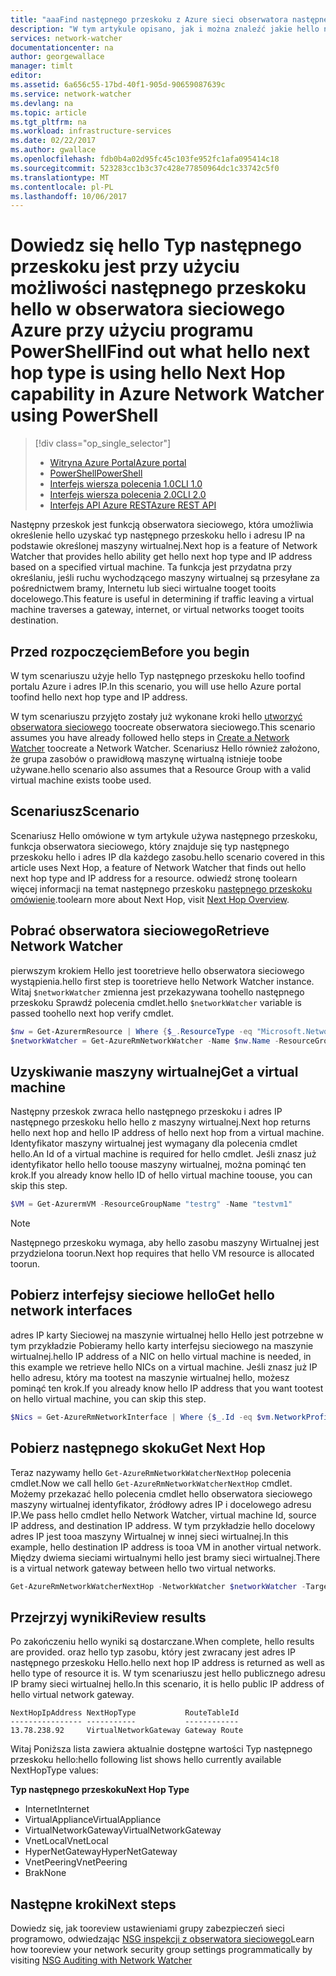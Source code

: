 ```yaml
---
title: "aaaFind następnego przeskoku z Azure sieci obserwatora następnego przeskoku - PowerShell | Dokumentacja firmy Microsoft"
description: "W tym artykule opisano, jak i można znaleźć jakie hello następnego przeskoku typu jest przy użyciu adresu ip następnego przeskoku przy użyciu programu PowerShell."
services: network-watcher
documentationcenter: na
author: georgewallace
manager: timlt
editor: 
ms.assetid: 6a656c55-17bd-40f1-905d-90659087639c
ms.service: network-watcher
ms.devlang: na
ms.topic: article
ms.tgt_pltfrm: na
ms.workload: infrastructure-services
ms.date: 02/22/2017
ms.author: gwallace
ms.openlocfilehash: fdb0b4a02d95fc45c103fe952fc1afa095414c18
ms.sourcegitcommit: 523283cc1b3c37c428e77850964dc1c33742c5f0
ms.translationtype: MT
ms.contentlocale: pl-PL
ms.lasthandoff: 10/06/2017
---
```

# <a name="find-out-what-hello-next-hop-type-is-using-hello-next-hop-capability-in-azure-network-watcher-using-powershell"></a><span data-ttu-id="ab643-103">Dowiedz się hello Typ następnego przeskoku jest przy użyciu możliwości następnego przeskoku hello w obserwatora sieciowego Azure przy użyciu programu PowerShell</span><span class="sxs-lookup"><span data-stu-id="ab643-103">Find out what hello next hop type is using hello Next Hop capability in Azure Network Watcher using PowerShell</span></span>

> [!div class="op_single_selector"]
> - [<span data-ttu-id="ab643-104">Witryna Azure Portal</span><span class="sxs-lookup"><span data-stu-id="ab643-104">Azure portal</span></span>](network-watcher-check-next-hop-portal.md)
> - [<span data-ttu-id="ab643-105">PowerShell</span><span class="sxs-lookup"><span data-stu-id="ab643-105">PowerShell</span></span>](network-watcher-check-next-hop-powershell.md)
> - [<span data-ttu-id="ab643-106">Interfejs wiersza polecenia 1.0</span><span class="sxs-lookup"><span data-stu-id="ab643-106">CLI 1.0</span></span>](network-watcher-check-next-hop-cli-nodejs.md)
> - [<span data-ttu-id="ab643-107">Interfejs wiersza polecenia 2.0</span><span class="sxs-lookup"><span data-stu-id="ab643-107">CLI 2.0</span></span>](network-watcher-check-next-hop-cli.md)
> - [<span data-ttu-id="ab643-108">Interfejs API Azure REST</span><span class="sxs-lookup"><span data-stu-id="ab643-108">Azure REST API</span></span>](network-watcher-check-next-hop-rest.md)

<span data-ttu-id="ab643-109">Następny przeskok jest funkcją obserwatora sieciowego, która umożliwia określenie hello uzyskać typ następnego przeskoku hello i adresu IP na podstawie określonej maszyny wirtualnej.</span><span class="sxs-lookup"><span data-stu-id="ab643-109">Next hop is a feature of Network Watcher that provides hello ability get hello next hop type and IP address based on a specified virtual machine.</span></span> <span data-ttu-id="ab643-110">Ta funkcja jest przydatna przy określaniu, jeśli ruchu wychodzącego maszyny wirtualnej są przesyłane za pośrednictwem bramy, Internetu lub sieci wirtualne tooget tooits docelowego.</span><span class="sxs-lookup"><span data-stu-id="ab643-110">This feature is useful in determining if traffic leaving a virtual machine traverses a gateway, internet, or virtual networks tooget tooits destination.</span></span>

## <a name="before-you-begin"></a><span data-ttu-id="ab643-111">Przed rozpoczęciem</span><span class="sxs-lookup"><span data-stu-id="ab643-111">Before you begin</span></span>

<span data-ttu-id="ab643-112">W tym scenariuszu użyje hello Typ następnego przeskoku hello toofind portalu Azure i adres IP.</span><span class="sxs-lookup"><span data-stu-id="ab643-112">In this scenario, you will use hello Azure portal toofind hello next hop type and IP address.</span></span>

<span data-ttu-id="ab643-113">W tym scenariuszu przyjęto zostały już wykonane kroki hello [utworzyć obserwatora sieciowego](network-watcher-create.md) toocreate obserwatora sieciowego.</span><span class="sxs-lookup"><span data-stu-id="ab643-113">This scenario assumes you have already followed hello steps in [Create a Network Watcher](network-watcher-create.md) toocreate a Network Watcher.</span></span> <span data-ttu-id="ab643-114">Scenariusz Hello również założono, że grupa zasobów o prawidłową maszynę wirtualną istnieje toobe używane.</span><span class="sxs-lookup"><span data-stu-id="ab643-114">hello scenario also assumes that a Resource Group with a valid virtual machine exists toobe used.</span></span>

## <a name="scenario"></a><span data-ttu-id="ab643-115">Scenariusz</span><span class="sxs-lookup"><span data-stu-id="ab643-115">Scenario</span></span>

<span data-ttu-id="ab643-116">Scenariusz Hello omówione w tym artykule używa następnego przeskoku, funkcja obserwatora sieciowego, który znajduje się typ następnego przeskoku hello i adres IP dla każdego zasobu.</span><span class="sxs-lookup"><span data-stu-id="ab643-116">hello scenario covered in this article uses Next Hop, a feature of Network Watcher that finds out hello next hop type and IP address for a resource.</span></span> <span data-ttu-id="ab643-117">odwiedź stronę toolearn więcej informacji na temat następnego przeskoku [następnego przeskoku omówienie](network-watcher-next-hop-overview.md).</span><span class="sxs-lookup"><span data-stu-id="ab643-117">toolearn more about Next Hop, visit [Next Hop Overview](network-watcher-next-hop-overview.md).</span></span>

## <a name="retrieve-network-watcher"></a><span data-ttu-id="ab643-118">Pobrać obserwatora sieciowego</span><span class="sxs-lookup"><span data-stu-id="ab643-118">Retrieve Network Watcher</span></span>

<span data-ttu-id="ab643-119">pierwszym krokiem Hello jest tooretrieve hello obserwatora sieciowego wystąpienia.</span><span class="sxs-lookup"><span data-stu-id="ab643-119">hello first step is tooretrieve hello Network Watcher instance.</span></span> <span data-ttu-id="ab643-120">Witaj `$networkWatcher` zmienna jest przekazywana toohello następnego przeskoku Sprawdź polecenia cmdlet.</span><span class="sxs-lookup"><span data-stu-id="ab643-120">hello `$networkWatcher` variable is passed toohello next hop verify cmdlet.</span></span>

```powershell
$nw = Get-AzurermResource | Where {$_.ResourceType -eq "Microsoft.Network/networkWatchers" -and $_.Location -eq "WestCentralUS" } 
$networkWatcher = Get-AzureRmNetworkWatcher -Name $nw.Name -ResourceGroupName $nw.ResourceGroupName 
```

## <a name="get-a-virtual-machine"></a><span data-ttu-id="ab643-121">Uzyskiwanie maszyny wirtualnej</span><span class="sxs-lookup"><span data-stu-id="ab643-121">Get a virtual machine</span></span>

<span data-ttu-id="ab643-122">Następny przeskok zwraca hello następnego przeskoku i adres IP następnego przeskoku hello hello z maszyny wirtualnej.</span><span class="sxs-lookup"><span data-stu-id="ab643-122">Next hop returns hello next hop and hello IP address of hello next hop from a virtual machine.</span></span> <span data-ttu-id="ab643-123">Identyfikator maszyny wirtualnej jest wymagany dla polecenia cmdlet hello.</span><span class="sxs-lookup"><span data-stu-id="ab643-123">An Id of a virtual machine is required for hello cmdlet.</span></span> <span data-ttu-id="ab643-124">Jeśli znasz już identyfikator hello hello toouse maszyny wirtualnej, można pominąć ten krok.</span><span class="sxs-lookup"><span data-stu-id="ab643-124">If you already know hello ID of hello virtual machine toouse, you can skip this step.</span></span>

```powershell
$VM = Get-AzurermVM -ResourceGroupName "testrg" -Name "testvm1"
```

> [!NOTE]
> <span data-ttu-id="ab643-125">Następnego przeskoku wymaga, aby hello zasobu maszyny Wirtualnej jest przydzielona toorun.</span><span class="sxs-lookup"><span data-stu-id="ab643-125">Next hop requires that hello VM resource is allocated toorun.</span></span>

## <a name="get-hello-network-interfaces"></a><span data-ttu-id="ab643-126">Pobierz interfejsy sieciowe hello</span><span class="sxs-lookup"><span data-stu-id="ab643-126">Get hello network interfaces</span></span>

<span data-ttu-id="ab643-127">adres IP karty Sieciowej na maszynie wirtualnej hello Hello jest potrzebne w tym przykładzie Pobieramy hello karty interfejsu sieciowego na maszynie wirtualnej.</span><span class="sxs-lookup"><span data-stu-id="ab643-127">hello IP address of a NIC on hello virtual machine is needed, in this example we retrieve hello NICs on a virtual machine.</span></span> <span data-ttu-id="ab643-128">Jeśli znasz już IP hello adresu, który ma tootest na maszynie wirtualnej hello, możesz pominąć ten krok.</span><span class="sxs-lookup"><span data-stu-id="ab643-128">If you already know hello IP address that you want tootest on hello virtual machine, you can skip this step.</span></span>

```powershell
$Nics = Get-AzureRmNetworkInterface | Where {$_.Id -eq $vm.NetworkProfile.NetworkInterfaces.Id.ForEach({$_})}
```

## <a name="get-next-hop"></a><span data-ttu-id="ab643-129">Pobierz następnego skoku</span><span class="sxs-lookup"><span data-stu-id="ab643-129">Get Next Hop</span></span>

<span data-ttu-id="ab643-130">Teraz nazywamy hello `Get-AzureRmNetworkWatcherNextHop` polecenia cmdlet.</span><span class="sxs-lookup"><span data-stu-id="ab643-130">Now we call hello `Get-AzureRmNetworkWatcherNextHop` cmdlet.</span></span> <span data-ttu-id="ab643-131">Możemy przekazać hello polecenia cmdlet hello obserwatora sieciowego maszyny wirtualnej identyfikator, źródłowy adres IP i docelowego adresu IP.</span><span class="sxs-lookup"><span data-stu-id="ab643-131">We pass hello cmdlet hello Network Watcher, virtual machine Id, source IP address, and destination IP address.</span></span> <span data-ttu-id="ab643-132">W tym przykładzie hello docelowy adres IP jest tooa maszyny Wirtualnej w innej sieci wirtualnej.</span><span class="sxs-lookup"><span data-stu-id="ab643-132">In this example, hello destination IP address is tooa VM in another virtual network.</span></span> <span data-ttu-id="ab643-133">Między dwiema sieciami wirtualnymi hello jest bramy sieci wirtualnej.</span><span class="sxs-lookup"><span data-stu-id="ab643-133">There is a virtual network gateway between hello two virtual networks.</span></span>

```powershell
Get-AzureRmNetworkWatcherNextHop -NetworkWatcher $networkWatcher -TargetVirtualMachineId $VM.Id -SourceIPAddress $nics[0].IpConfigurations[0].PrivateIpAddress  -DestinationIPAddress 10.0.2.4 
```

## <a name="review-results"></a><span data-ttu-id="ab643-134">Przejrzyj wyniki</span><span class="sxs-lookup"><span data-stu-id="ab643-134">Review results</span></span>

<span data-ttu-id="ab643-135">Po zakończeniu hello wyniki są dostarczane.</span><span class="sxs-lookup"><span data-stu-id="ab643-135">When complete, hello results are provided.</span></span> <span data-ttu-id="ab643-136">oraz hello typ zasobu, który jest zwracany jest adres IP następnego przeskoku Hello.</span><span class="sxs-lookup"><span data-stu-id="ab643-136">hello next hop IP address is returned as well as hello type of resource it is.</span></span> <span data-ttu-id="ab643-137">W tym scenariuszu jest hello publicznego adresu IP bramy sieci wirtualnej hello.</span><span class="sxs-lookup"><span data-stu-id="ab643-137">In this scenario, it is hello public IP address of hello virtual network gateway.</span></span>

```
NextHopIpAddress NextHopType           RouteTableId 
---------------- -----------           ------------ 
13.78.238.92     VirtualNetworkGateway Gateway Route
```

<span data-ttu-id="ab643-138">Witaj Poniższa lista zawiera aktualnie dostępne wartości Typ następnego przeskoku hello:</span><span class="sxs-lookup"><span data-stu-id="ab643-138">hello following list shows hello currently available NextHopType values:</span></span>

<span data-ttu-id="ab643-139">**Typ następnego przeskoku**</span><span class="sxs-lookup"><span data-stu-id="ab643-139">**Next Hop Type**</span></span>

* <span data-ttu-id="ab643-140">Internet</span><span class="sxs-lookup"><span data-stu-id="ab643-140">Internet</span></span>
* <span data-ttu-id="ab643-141">VirtualAppliance</span><span class="sxs-lookup"><span data-stu-id="ab643-141">VirtualAppliance</span></span>
* <span data-ttu-id="ab643-142">VirtualNetworkGateway</span><span class="sxs-lookup"><span data-stu-id="ab643-142">VirtualNetworkGateway</span></span>
* <span data-ttu-id="ab643-143">VnetLocal</span><span class="sxs-lookup"><span data-stu-id="ab643-143">VnetLocal</span></span>
* <span data-ttu-id="ab643-144">HyperNetGateway</span><span class="sxs-lookup"><span data-stu-id="ab643-144">HyperNetGateway</span></span>
* <span data-ttu-id="ab643-145">VnetPeering</span><span class="sxs-lookup"><span data-stu-id="ab643-145">VnetPeering</span></span>
* <span data-ttu-id="ab643-146">Brak</span><span class="sxs-lookup"><span data-stu-id="ab643-146">None</span></span>

## <a name="next-steps"></a><span data-ttu-id="ab643-147">Następne kroki</span><span class="sxs-lookup"><span data-stu-id="ab643-147">Next steps</span></span>

<span data-ttu-id="ab643-148">Dowiedz się, jak tooreview ustawieniami grupy zabezpieczeń sieci programowo, odwiedzając [NSG inspekcji z obserwatora sieciowego](network-watcher-nsg-auditing-powershell.md)</span><span class="sxs-lookup"><span data-stu-id="ab643-148">Learn how tooreview your network security group settings programmatically by visiting [NSG Auditing with Network Watcher](network-watcher-nsg-auditing-powershell.md)</span></span>

















